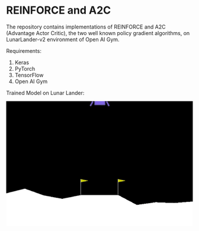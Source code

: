 # REINFORCE and A2C

The repository contains implementations of REINFORCE and A2C (Advantage Actor Critic), the two well known policy gradient algorithms, on LunarLander-v2 environment of Open AI Gym.

Requirements:

1. Keras
2. PyTorch
3. TensorFlow
4. Open AI Gym

Trained Model on Lunar Lander:

![alt text](results/ll.gif)
